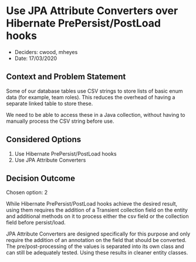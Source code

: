 # Use JPA Attribute Converters over Hibernate PrePersist/PostLoad hooks

* Deciders: cwood, mheyes
* Date: 17/03/2020

## Context and Problem Statement

Some of our database tables use CSV strings to store lists of basic enum data (for example, team roles). This reduces the
overhead of having a separate linked table to store these. 

We need to be able to access these in a Java collection, without having to manually process the CSV string before use.  

## Considered Options

1. Use Hibernate PrePersist/PostLoad hooks
2. Use JPA Attribute Converters

## Decision Outcome

Chosen option: 2

While Hibernate PrePersist/PostLoad hooks achieve the desired result, using them requires the addition of a Transient 
collection field on the entity and additional methods on it to process either the csv field or the collection field before
persist/load.

JPA Attribute Converters are designed specifically for this purpose and only require the addition of an annotation on the 
field that should be converted. The pre/post-processing of the values is separated into its own class and can still be 
adequately tested. Using these results in cleaner entity classes.